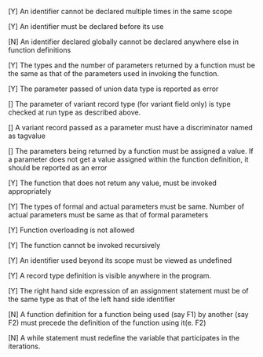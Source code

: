 [Y] An identifier cannot be declared multiple times in the same scope

[Y] An identifier must be declared before its use

[N] An identifier declared globally cannot be declared anywhere else in function definitions

[Y] The types and the number of parameters returned by a function must be the same as that of the parameters used in invoking the function.

[Y] The parameter passed of union data type is reported as error

[] The parameter of variant record type (for variant field only) is type checked at run type as described above.

[] A variant record passed as a parameter must have a discriminator named as tagvalue

[] The parameters being returned by a function must be assigned a value. If a parameter does not get a value assigned within the function definition, it should be reported as an error

[Y] The function that does not retum any value, must be invoked appropriately

[Y] The types of formal and actual parameters must be same. Number of actual parameters must be same as that of formal parameters

[Y] Function overloading is not allowed

[Y] The function cannot be invoked recursively

[Y] An identifier used beyond its scope must be viewed as undefined

[Y] A record type definition is visible anywhere in the program.

[Y] The right hand side expression of an assignment statement must be of the same type as that of the left hand side identifier

[N] A function definition for a function being used (say F1) by another (say F2) must precede the definition of the function using it(e. F2)

[N] A while statement must redefine the variable that participates in the iterations.